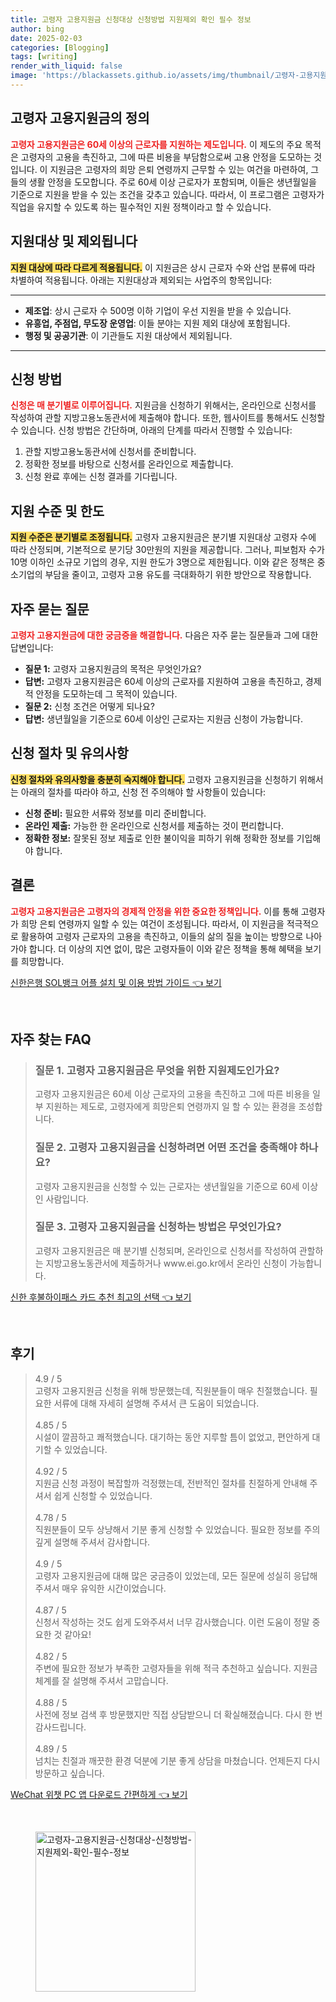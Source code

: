```yaml
---
title: 고령자 고용지원금 신청대상 신청방법 지원제외 확인 필수 정보
author: bing
date: 2025-02-03
categories: [Blogging]
tags: [writing]
render_with_liquid: false
image: 'https://blackassets.github.io/assets/img/thumbnail/고령자-고용지원금-신청대상-신청방법-지원제외-확인-필수-정보.webp'
---
```



<h2 id='고령자 고용지원금의 정의'>고령자 고용지원금의 정의</h2>

<p><b><span style="color: #ee2323;">고령자 고용지원금은 60세 이상의 근로자를 지원하는 제도입니다.</span></b> 이 제도의 주요 목적은 고령자의 고용을 촉진하고, 그에 따른 비용을 부담함으로써 고용 안정을 도모하는 것입니다. 이 지원금은 고령자의 희망 은퇴 연령까지 근무할 수 있는 여건을 마련하여, 그들의 생활 안정을 도모합니다. 주로 60세 이상 근로자가 포함되며, 이들은 생년월일을 기준으로 지원을 받을 수 있는 조건을 갖추고 있습니다. 따라서, 이 프로그램은 고령자가 직업을 유지할 수 있도록 하는 필수적인 지원 정책이라고 할 수 있습니다.</p>

<h2 id='지원대상 및 제외됩니다'>지원대상 및 제외됩니다</h2>

<p><b><span style="background-color: #ffe066;">지원 대상에 따라 다르게 적용됩니다.</span></b> 이 지원금은 상시 근로자 수와 산업 분류에 따라 차별하여 적용됩니다. 아래는 지원대상과 제외되는 사업주의 항목입니다:</p>

<hr />

<ul>
    <li><b>제조업</b>: 상시 근로자 수 500명 이하 기업이 우선 지원을 받을 수 있습니다.</li>
    <li><b>유흥업, 주점업, 무도장 운영업</b>: 이들 분야는 지원 제외 대상에 포함됩니다.</li>
    <li><b>행정 및 공공기관</b>: 이 기관들도 지원 대상에서 제외됩니다.</li>
</ul>

<hr />

<h2 id='신청 방법'>신청 방법</h2>

<p><b><span style="color: #ee2323;">신청은 매 분기별로 이루어집니다.</span></b> 지원금을 신청하기 위해서는, 온라인으로 신청서를 작성하여 관할 지방고용노동관서에 제출해야 합니다. 또한, 웹사이트를 통해서도 신청할 수 있습니다. 신청 방법은 간단하며, 아래의 단계를 따라서 진행할 수 있습니다:</p>

<ol>
    <li>관할 지방고용노동관서에 신청서를 준비합니다.</li>
    <li>정확한 정보를 바탕으로 신청서를 온라인으로 제출합니다.</li>
    <li>신청 완료 후에는 신청 결과를 기다립니다.</li>
</ol>

<h2 id='지원 수준 및 한도'>지원 수준 및 한도</h2>

<p><b><span style="background-color: #ffe066;">지원 수준은 분기별로 조정됩니다.</span></b> 고령자 고용지원금은 분기별 지원대상 고령자 수에 따라 산정되며, 기본적으로 분기당 30만원의 지원을 제공합니다. 그러나, 피보험자 수가 10명 이하인 소규모 기업의 경우, 지원 한도가 3명으로 제한됩니다. 이와 같은 정책은 중소기업의 부담을 줄이고, 고령자 고용 유도를 극대화하기 위한 방안으로 작용합니다.</p>

<h2 id='자주 묻는 질문'>자주 묻는 질문</h2>

<p><b><span style="color: #ee2323;">고령자 고용지원금에 대한 궁금증을 해결합니다.</span></b> 다음은 자주 묻는 질문들과 그에 대한 답변입니다:</p>

<ul>
    <li><b>질문 1:</b> 고령자 고용지원금의 목적은 무엇인가요?</li>
    <li><b>답변:</b> 고령자 고용지원금은 60세 이상의 근로자를 지원하여 고용을 촉진하고, 경제적 안정을 도모하는데 그 목적이 있습니다.</li>
    <li><b>질문 2:</b> 신청 조건은 어떻게 되나요?</li>
    <li><b>답변:</b> 생년월일을 기준으로 60세 이상인 근로자는 지원금 신청이 가능합니다.</li>
</ul>

<h2 id='신청 절차 및 유의사항'>신청 절차 및 유의사항</h2>

<p><b><span style="background-color: #ffe066;">신청 절차와 유의사항을 충분히 숙지해야 합니다.</span></b> 고령자 고용지원금을 신청하기 위해서는 아래의 절차를 따라야 하고, 신청 전 주의해야 할 사항들이 있습니다:</p>

<ul>
    <li><b>신청 준비:</b> 필요한 서류와 정보를 미리 준비합니다.</li>
    <li><b>온라인 제출:</b> 가능한 한 온라인으로 신청서를 제출하는 것이 편리합니다.</li>
    <li><b>정확한 정보:</b> 잘못된 정보 제출로 인한 불이익을 피하기 위해 정확한 정보를 기입해야 합니다.</li>
</ul>

<h2 id='결론'>결론</h2>

<p><b><span style="color: #ee2323;">고령자 고용지원금은 고령자의 경제적 안정을 위한 중요한 정책입니다.</span></b> 이를 통해 고령자가 희망 은퇴 연령까지 일할 수 있는 여건이 조성됩니다. 따라서, 이 지원금을 적극적으로 활용하여 고령자 근로자의 고용을 촉진하고, 이들의 삶의 질을 높이는 방향으로 나아가야 합니다. 더 이상의 지연 없이, 많은 고령자들이 이와 같은 정책을 통해 혜택을 보기를 희망합니다.</p>


<p><a class="click-button" title="신한은행 SOL뱅크 어플 설치 및 이용 방법 가이드" href="https://blackassets.github.io/posts/%EC%8B%A0%ED%95%9C%EC%9D%80%ED%96%89-SOL%EB%B1%85%ED%81%AC-%EC%96%B4%ED%94%8C-%EC%84%A4%EC%B9%98-%EB%B0%8F-%EC%9D%B4%EC%9A%A9-%EB%B0%A9%EB%B2%95-%EA%B0%80%EC%9D%B4%EB%93%9C/" rel="dofollow">신한은행 SOL뱅크 어플 설치 및 이용 방법 가이드 👈 보기</a></p><br>
<h2 id='자주_찾는_FAQ'>자주 찾는 FAQ</h2>
<div itemscope="" itemtype="https://schema.org/FAQPage"> 
<blockquote> 
<div itemscope="" itemprop="mainEntity" itemtype="https://schema.org/Question"> 
<h3 itemprop="name">질문 1. 고령자 고용지원금은 무엇을 위한 지원제도인가요?</h3> 
<div itemscope="" itemprop="acceptedAnswer" itemtype="https://schema.org/Answer"> 
<span itemprop="text"> 
<p>고령자 고용지원금은 60세 이상 근로자의 고용을 촉진하고 그에 따른 비용을 일부 지원하는 제도로, 고령자에게 희망은퇴 연령까지 일 할 수 있는 환경을 조성합니다.</p> 
</span> 
</div> 
</div> 

<div itemscope="" itemprop="mainEntity" itemtype="https://schema.org/Question"> 
<h3 itemprop="name">질문 2. 고령자 고용지원금을 신청하려면 어떤 조건을 충족해야 하나요?</h3> 
<div itemscope="" itemprop="acceptedAnswer" itemtype="https://schema.org/Answer"> 
<span itemprop="text"> 
<p>고령자 고용지원금을 신청할 수 있는 근로자는 생년월일을 기준으로 60세 이상인 사람입니다.</p> 
</span> 
</div> 
</div> 

<div itemscope="" itemprop="mainEntity" itemtype="https://schema.org/Question"> 
<h3 itemprop="name">질문 3. 고령자 고용지원금을 신청하는 방법은 무엇인가요?</h3> 
<div itemscope="" itemprop="acceptedAnswer" itemtype="https://schema.org/Answer"> 
<span itemprop="text"> 
<p>고령자 고용지원금은 매 분기별 신청되며, 온라인으로 신청서를 작성하여 관할하는 지방고용노동관서에 제출하거나 www.ei.go.kr에서 온라인 신청이 가능합니다.</p> 
</span> 
</div> 
</div> 

</blockquote> 
</div>
<p><a class="click-button" title="신한 후불하이패스 카드 추천 최고의 선택" href="https://blackassets.github.io/posts/%EC%8B%A0%ED%95%9C-%ED%9B%84%EB%B6%88%ED%95%98%EC%9D%B4%ED%8C%A8%EC%8A%A4-%EC%B9%B4%EB%93%9C-%EC%B6%94%EC%B2%9C-%EC%B5%9C%EA%B3%A0%EC%9D%98-%EC%84%A0%ED%83%9D/" rel="dofollow">신한 후불하이패스 카드 추천 최고의 선택 👈 보기</a></p><br>
<h2 id='후기'>후기</h2>
<div itemscope itemtype="https://schema.org/Product">
  <blockquote>
  <div itemprop="review" itemscope itemtype="https://schema.org/Review">
      <div itemprop="reviewRating" itemscope itemtype="https://schema.org/Rating"> <span itemprop="ratingValue">4.9</span> / <span itemprop="bestRating">5</span> </div>
      <span itemprop="reviewBody">고령자 고용지원금 신청을 위해 방문했는데, 직원분들이 매우 친절했습니다. 필요한 서류에 대해 자세히 설명해 주셔서 큰 도움이 되었습니다.</span>
  </div>
  <br>
  <div itemprop="review" itemscope itemtype="https://schema.org/Review">
      <div itemprop="reviewRating" itemscope itemtype="https://schema.org/Rating"> <span itemprop="ratingValue">4.85</span> / <span itemprop="bestRating">5</span> </div>
      <span itemprop="reviewBody">시설이 깔끔하고 쾌적했습니다. 대기하는 동안 지루할 틈이 없었고, 편안하게 대기할 수 있었습니다.</span>
  </div>
  <br>
  <div itemprop="review" itemscope itemtype="https://schema.org/Review">
      <div itemprop="reviewRating" itemscope itemtype="https://schema.org/Rating"> <span itemprop="ratingValue">4.92</span> / <span itemprop="bestRating">5</span> </div>
      <span itemprop="reviewBody">지원금 신청 과정이 복잡할까 걱정했는데, 전반적인 절차를 친절하게 안내해 주셔서 쉽게 신청할 수 있었습니다.</span>
  </div>
  <br>
  <div itemprop="review" itemscope itemtype="https://schema.org/Review">
      <div itemprop="reviewRating" itemscope itemtype="https://schema.org/Rating"> <span itemprop="ratingValue">4.78</span> / <span itemprop="bestRating">5</span> </div>
      <span itemprop="reviewBody">직원분들이 모두 상냥해서 기분 좋게 신청할 수 있었습니다. 필요한 정보를 주의 깊게 설명해 주셔서 감사합니다.</span>
  </div>
  <br>
  <div itemprop="review" itemscope itemtype="https://schema.org/Review">
      <div itemprop="reviewRating" itemscope itemtype="https://schema.org/Rating"> <span itemprop="ratingValue">4.9</span> / <span itemprop="bestRating">5</span> </div>
      <span itemprop="reviewBody">고령자 고용지원금에 대해 많은 궁금증이 있었는데, 모든 질문에 성실히 응답해 주셔서 매우 유익한 시간이었습니다.</span>
  </div>
  <br>
  <div itemprop="review" itemscope itemtype="https://schema.org/Review">
      <div itemprop="reviewRating" itemscope itemtype="https://schema.org/Rating"> <span itemprop="ratingValue">4.87</span> / <span itemprop="bestRating">5</span> </div>
      <span itemprop="reviewBody">신청서 작성하는 것도 쉽게 도와주셔서 너무 감사했습니다. 이런 도움이 정말 중요한 것 같아요!</span>
  </div>
  <br>
  <div itemprop="review" itemscope itemtype="https://schema.org/Review">
      <div itemprop="reviewRating" itemscope itemtype="https://schema.org/Rating"> <span itemprop="ratingValue">4.82</span> / <span itemprop="bestRating">5</span> </div>
      <span itemprop="reviewBody">주변에 필요한 정보가 부족한 고령자들을 위해 적극 추천하고 싶습니다. 지원금 체계를 잘 설명해 주셔서 고맙습니다.</span>
  </div>
  <br>
  <div itemprop="review" itemscope itemtype="https://schema.org/Review">
      <div itemprop="reviewRating" itemscope itemtype="https://schema.org/Rating"> <span itemprop="ratingValue">4.88</span> / <span itemprop="bestRating">5</span> </div>
      <span itemprop="reviewBody">사전에 정보 검색 후 방문했지만 직접 상담받으니 더 확실해졌습니다. 다시 한 번 감사드립니다.</span>
  </div>
  <br>
  <div itemprop="review" itemscope itemtype="https://schema.org/Review">
      <div itemprop="reviewRating" itemscope itemtype="https://schema.org/Rating"> <span itemprop="ratingValue">4.89</span> / <span itemprop="bestRating">5</span> </div>
      <span itemprop="reviewBody">넘치는 친절과 깨끗한 환경 덕분에 기분 좋게 상담을 마쳤습니다. 언제든지 다시 방문하고 싶습니다.</span>
  </div>
  </blockquote>
</div>
<p><a class="click-button" title="WeChat 위챗 PC 앱 다운로드 간편하게" href="https://blackassets.github.io/posts/WeChat-%EC%9C%84%EC%B1%97-PC-%EC%95%B1-%EB%8B%A4%EC%9A%B4%EB%A1%9C%EB%93%9C-%EA%B0%84%ED%8E%B8%ED%95%98%EA%B2%8C/" rel="dofollow">WeChat 위챗 PC 앱 다운로드 간편하게 👈 보기</a></p><br>
<figure class="image"><img src="https://blackassets.github.io/assets/img/thumbnail/고령자-고용지원금-신청대상-신청방법-지원제외-확인-필수-정보.webp" alt="고령자-고용지원금-신청대상-신청방법-지원제외-확인-필수-정보" width="256" height="256"></figure>